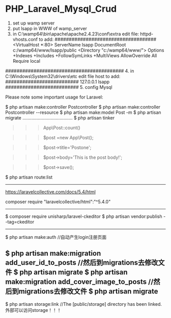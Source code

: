 # PHP_Laravel_Mysql_Crud

1. set up wamp server
2. put lsapp in WWW of wamp_server
3. in C:\wamp64\bin\apache\apache2.4.23\conf\extra
edit  file: httpd-vhosts.conf to add:
####################################
<VirtualHost *:80>
	ServerName lsapp
	DocumentRoot c:/wamp64/www/lsapp/public	
<Directory  "c:/wamp64/www/">
		Options +Indexes +Includes +FollowSymLinks +MultiViews
		AllowOverride All
		Require local
	</Directory>
</VirtualHost>
##########################################
4. in C:\Windows\System32\drivers\etc
edit file host to add:
##########################
127.0.0.1 lsapp
##########################
5. config Mysql

Please note some important usage for Laravel:

$ php artisan make:controller Postcontroller
$ php artisan make:controller Postcontroller --resource
$ php artisan make:model Post -m
$ php artisan migrate
.......................................
$ php artisan tinker

>>> App\Post::count()

>>> $post =new App\Post();

>>> $post->title='Postone';

>>> $post->body='This is the post body!';

>>> $post->save();

$ php artisan route:list


------------------------------------------------------------------

https://laravelcollective.com/docs/5.4/html

composer require "laravelcollective/html":"^5.4.0"

------------------------------------------------------------------


$ composer require unisharp/laravel-ckeditor
$ php artisan vendor:publish --tag=ckeditor

-------------------------------------------------------------------
$ php artisan make:auth   //自动产生login注册页面

$ php artisan make:migration add_user_id_to_posts    //然后到migrations去修改文件
$ php artisan migrate
$ php artisan make:migration add_cover_image_to_posts  //然后到migrations去修改文件
$ php artisan migrate
----------------------------------------------------------------------------
$ php artisan storage:link     //The [public/storage] directory has been linked.外部可以访问storage！！！
